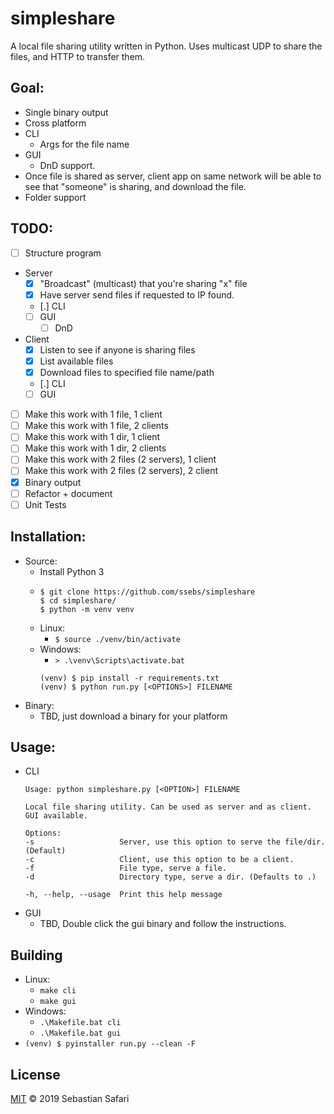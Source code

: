 # simpleshare
A local file sharing utility written in Python. Uses multicast UDP to share the files, and HTTP to transfer them.

## Goal:
- Single binary output
- Cross platform
- CLI
  - Args for the file name
- GUI
  - DnD support. 
- Once file is shared as server, client app on same network will be able to see that "someone" is sharing, and download the file.
- Folder support

## TODO:
- [ ] Structure program
    <!-- https://stackoverflow.com/questions/51512621/python-3-sending-files-through-socket-client-server-program -->
- Server
  - [x] "Broadcast" (multicast) that you're sharing "x" file
  - [x] Have server send files if requested to IP found.
  - [.] CLI
  - [ ] GUI
    - [ ] DnD
- Client
  - [x] Listen to see if anyone is sharing files
  - [x] List available files
  - [x] Download files to specified file name/path
  - [.] CLI
  - [ ] GUI
- [ ] Make this work with 1 file, 1 client
- [ ] Make this work with 1 file, 2 clients
- [ ] Make this work with 1 dir, 1 client
- [ ] Make this work with 1 dir, 2 clients
- [ ] Make this work with 2 files (2 servers), 1 client
- [ ] Make this work with 2 files (2 servers), 2 client
- [x] Binary output
- [ ] Refactor + document
- [ ] Unit Tests

## Installation:
- Source:
  - Install Python 3
  - ```
    $ git clone https://github.com/ssebs/simpleshare
    $ cd simpleshare/
    $ python -m venv venv
    ```
  - Linux: 
    - `$ source ./venv/bin/activate`
  - Windows: 
    - `> .\venv\Scripts\activate.bat`
    ```
    (venv) $ pip install -r requirements.txt
    (venv) $ python run.py [<OPTIONS>] FILENAME
    ```
- Binary:
  - TBD, just download a binary for your platform

## Usage:
- CLI
  ```
  Usage: python simpleshare.py [<OPTION>] FILENAME

  Local file sharing utility. Can be used as server and as client. GUI available.
  
  Options:
  -s                   Server, use this option to serve the file/dir. (Default)
  -c                   Client, use this option to be a client.
  -f                   File type, serve a file.
  -d                   Directory type, serve a dir. (Defaults to .)
  
  -h, --help, --usage  Print this help message
  ```
- GUI
  - TBD, Double click the gui binary and follow the instructions.

## Building
- Linux:
  - `make cli`
  - `make gui`
- Windows:
  - `.\Makefile.bat cli`
  - `.\Makefile.bat gui`
- `(venv) $ pyinstaller run.py --clean -F`

## License
[MIT](./LICENSE) &copy; 2019 Sebastian Safari
